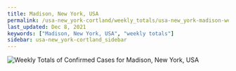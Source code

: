 ```yaml
---
title: Madison, New York, USA
permalink: /usa-new_york-cortland/weekly_totals/usa-new_york-madison-weekly_totals.html
last_updated: Dec 8, 2021
keywords: ["Madison, New York, USA", "weekly totals"]
sidebar: usa-new_york-cortland_sidebar
---
```


![Weekly Totals of Confirmed Cases for Madison, New York, USA](/covid_tracker/images/graphs/usa-new_york-madison-weekly_totals_graph.png)
